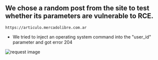 ## We chose a random post from the site to test whether its parameters are vulnerable to RCE.

```
https://articulo.mercadolibre.com.ar
```
- We tried to inject an operating system command into the "user_id" parameter and got error 204

<img src="../command_injection_in_headers.png" alt="request image">